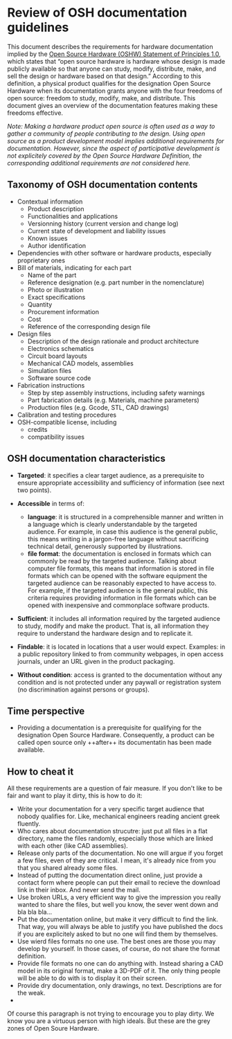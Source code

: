# Review of OSH documentation guidelines

This document describes the requirements for hardware documentation implied by the [Open Source Hardware (OSHW) Statement of Principles 1.0](https://www.oshwa.org/definition/), which states that “open source hardware is hardware whose design is made publicly available so that anyone can study, modify, distribute, make, and sell the design or hardware based on that design.” According to this definition, a physical product qualifies for the designation Open Source Hardware when its documentation grants anyone with the four freedoms of open source: freedom to study, modify, make, and distribute. This document gives an overview of the documentation features making these freedoms effective.

*Note: Making a hardware product open source is often used as a way to gather a community of people contributing to the design. Using open source as a product development model implies additional requirements for documentation. However, since the aspect of participative development is not explicitely covered by the Open Source Hardware Definition, the corresponding additional requirements are not considered here.*

## Taxonomy of OSH documentation contents

* Contextual information
  * Product description
  * Functionalities and applications
  * Versionning history (current version and change log)
  * Current state of development and liability issues
  * Known issues
  * Author identification
* Dependencies with other software or hardware products, especially proprietary ones
* Bill of materials, indicating for each part
  * Name of the part
  * Reference designation (e.g. part number in the nomenclature)
  * Photo or illustration
  * Exact specifications
  * Quantity
  * Procurement information
  * Cost
  * Reference of the corresponding design file
* Design files
   * Description of the design rationale and product architecture
   * Electronics schematics
   * Circuit board layouts
   * Mechanical CAD models, assemblies
   * Simulation files
   * Software source code
* Fabrication instructions
   * Step by step assembly instructions, including safety warnings
   * Part fabrication details (e.g. Materials, machine parameters)
   * Production files (e.g. Gcode, STL, CAD drawings)
* Calibration and testing procedures
* OSH-compatible license, including
  * credits
  * compatibility issues

## OSH documentation characteristics

* **Targeted**: it specifies a clear target audience, as a prerequisite to ensure appropriate accessibility and sufficiency of information (see next two points).

* **Accessible** in terms of:
  * **language**: it is structured in a comprehensible manner and written in a language which is clearly understandable by the targeted audience. For example, in case this audience is the general public, this means writing in a jargon-free language without sacrificing technical detail, generously supported by illustrations.
  * **file format**: the documentation is enclosed in formats which can commonly be read by the targeted audience. Talking about computer file formats, this means that information is stored in file formats which can be opened with the software equipment the targeted audience can be reasonably expected to have access to. For example, if the targeted audience is the general public, this criteria requires providing information in file formats which can be opened with inexpensive and commonplace software products.

* **Sufficient**: it includes all information required by the targeted audience to study, modify and make the product. That is, all information they require to understand the hardware design and to replicate it.

* **Findable**: it is located in locations that a user would expect. Examples: in a public repository linked to from community webpages, in open access journals, under an URL given in the product packaging.

* **Without condition**: access is granted to the documentation without any condition and is not protected under any paywall or registration system (no discrimination against persons or groups).

## Time perspective

* Providing a documentation is a prerequisite for qualifying for the designation Open Source Hardware. Consequently, a product can be called open source only ++after++ its documentatin has been made available.

## How to cheat it

All these requirements are a question of fair measure. If you don't like to be fair and want to play it dirty, this is how to do it:
* Write your documentation for a very specific target audience that nobody qualifies for. Like, mechanical engineers reading ancient greek fluently.
* Who cares about documentation strucutre: just put all files in a flat directory, name the files randomly, especially those which are linked with each other (like CAD assemblies).
* Release only parts of the documentation. No one will argue if you forget a few files, even of they are critical. I mean, it's already nice from you that you shared already some files.
* Instead of putting the documentation direct online, just provide a contact form where people can put their email to recieve the download link in their inbox. And never send the mail.
* Use broken URLs, a very efficient way to give the impression you really wanted to share the files, but well you know, the sever went down and bla bla bla...
* Put the documentation online, but make it very difficult to find the link. That way, you will always be able to justify you have published the docs if you are explicitely asked to but no one will find them by themselves.
* Use wierd files formats no one use. The best ones are those you may develop by yourself. In those cases, of course, do not share the format definition.
* Provide file formats no one can do anything with. Instead sharing a CAD model in its original format, make a 3D-PDF of it. The only thing people will be able to do with is to display it on their screen.
* Provide dry documentation, only drawings, no text. Descriptions are for the weak.
* 

Of course this paragraph is not trying to encourage you to play dirty. We know you are a virtuous person with high ideals. But these are the grey zones of Open Soure Hardware.